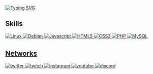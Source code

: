 [![Typing SVG](https://readme-typing-svg.herokuapp.com?color=357b5c&lines=Hi+!+Im+ivn+🖋;Visit+my+website+%3A+winveer.com+;And+enjoy+it+!+🖤)](https://git.io/typing-svg)

## Skills
<a href="#" target="_blank">
<img alt="Linux" src="https://img.shields.io/badge/Linux-357b5c?style=for-the-badge&logo=linux&logoColor=121212" style="margin-bottom: 5px;"/>
</a>
<a href="#" target="_blank">
<img alt="Debian" src="https://img.shields.io/badge/debian-357b5c?style=for-the-badge&logo=debian&logoColor=121212" style="margin-bottom: 5px;"/>
</a>
<a href="#" target="_blank">
<img alt="Javascript" src="https://img.shields.io/badge/javascript-357b5c?style=for-the-badge&logo=javascript&logoColor=121212" style="margin-bottom: 5px;"/>
</a>
<a href="#" target="_blank">
<img alt="HTML5" src="https://img.shields.io/badge/html5-357b5c.svg?style=for-the-badge&logo=html5&logoColor=121212" style="margin-bottom: 5px;"/>
</a>
<a href="#" target="_blank">
<img alt="CSS3" src="https://img.shields.io/badge/css3-357b5c.svg?style=for-the-badge&logo=css3&logoColor=121212" style="margin-bottom: 5px;"/>
</a>
<a href="#" target="_blank">
<img alt="PHP" src="https://img.shields.io/badge/php-357b5c?style=for-the-badge&logo=php&logoColor=121212" style="margin-bottom: 5px;"/>
</a>
<a href="#" target="_blank">
<img alt="MySQL" src="https://img.shields.io/badge/mysql-357b5c.svg?style=for-the-badge&logo=mysql&logoColor=121212" style="margin-bottom: 5px;"/>
<br/>

## Networks
<a href="https://twitter.com/inverssed" target="_blank">
<img src=https://img.shields.io/badge/twitter-121212.svg?&style=for-the-badge&logo=twitter&logoColor=357b5c alt=twitter style="margin-bottom: 5px;" />
</a>
<a href="https://twitch.com/inverssed" target="_blank">
<img src=https://img.shields.io/badge/twitch-121212.svg?&style=for-the-badge&logo=twitch&logoColor=357b5c alt=twitch style="margin-bottom: 5px;" />
</a>
<a href="https://www.instagram.com/c/inverssed/" target="_blank">
<img src=https://img.shields.io/badge/instagram-121212.svg?&style=for-the-badge&logo=instagram&logoColor=357b5c alt=instagram style="margin-bottom: 5px;" /> 
</a>
<a href="https://www.youtube.com/c/inverssed/" target="_blank">
<img src=https://img.shields.io/badge/youtube-121212.svg?&style=for-the-badge&logo=youtube&logoColor=357b5c alt=youtube style="margin-bottom: 5px;" />
</a>  
<a href="https://discord.gg/orange" target="_blank">
<img src=https://img.shields.io/badge/discord-121212.svg?&style=for-the-badge&logo=discord&logoColor=357b5c alt=discord style="margin-bottom: 5px;" />
</a> 
<br/>   
